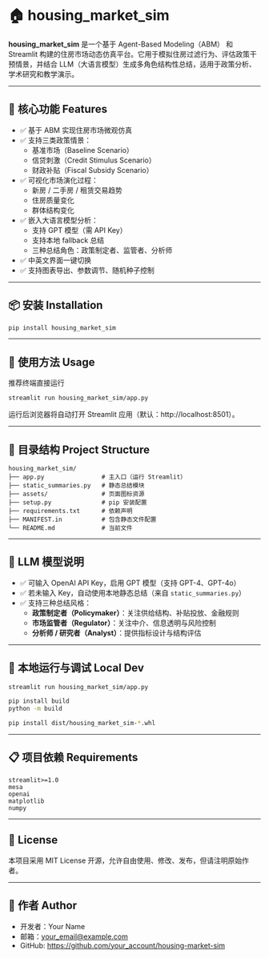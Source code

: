 # 🏠 housing_market_sim

**housing_market_sim** 是一个基于 Agent-Based Modeling（ABM） 和 Streamlit 构建的住房市场动态仿真平台。它用于模拟住房过滤行为、评估政策干预情景，并结合 LLM（大语言模型）生成多角色结构性总结，适用于政策分析、学术研究和教学演示。

---

## 🔧 核心功能 Features

- ✅ 基于 ABM 实现住房市场微观仿真
- ✅ 支持三类政策情景：
  - 基准市场（Baseline Scenario）
  - 信贷刺激（Credit Stimulus Scenario）
  - 财政补贴（Fiscal Subsidy Scenario）
- ✅ 可视化市场演化过程：
  - 新房 / 二手房 / 租赁交易趋势
  - 住房质量变化
  - 群体结构变化
- ✅ 嵌入大语言模型分析：
  - 支持 GPT 模型（需 API Key）
  - 支持本地 fallback 总结
  - 三种总结角色：政策制定者、监管者、分析师
- ✅ 中英文界面一键切换
- ✅ 支持图表导出、参数调节、随机种子控制

---

## 📦 安装 Installation

```bash
pip install housing_market_sim
```

---

## 🚀 使用方法 Usage
推荐终端直接运行

```bash
streamlit run housing_market_sim/app.py
```


运行后浏览器将自动打开 Streamlit 应用（默认：http://localhost:8501）。

---

## 📂 目录结构 Project Structure

```
housing_market_sim/
├── app.py                # 主入口（运行 Streamlit）
├── static_summaries.py   # 静态总结模块
├── assets/               # 页面图标资源
├── setup.py              # pip 安装配置
├── requirements.txt      # 依赖声明
├── MANIFEST.in           # 包含静态文件配置
└── README.md             # 当前文件
```

---

## 🧠 LLM 模型说明

- ✅ 可输入 OpenAI API Key，启用 GPT 模型（支持 GPT-4、GPT-4o）
- ✅ 若未输入 Key，自动使用本地静态总结（来自 `static_summaries.py`）
- ✅ 支持三种总结风格：
  - **政策制定者（Policymaker）**：关注供给结构、补贴投放、金融规则
  - **市场监管者（Regulator）**：关注中介、信息透明与风险控制
  - **分析师 / 研究者（Analyst）**：提供指标设计与结构评估

---

## 🧪 本地运行与调试 Local Dev

```bash
streamlit run housing_market_sim/app.py
```

```bash
pip install build
python -m build
```

```bash
pip install dist/housing_market_sim-*.whl
```

---

## 📋 项目依赖 Requirements

```text
streamlit>=1.0
mesa
openai
matplotlib
numpy
```

---

## 📄 License

本项目采用 MIT License 开源，允许自由使用、修改、发布，但请注明原始作者。

---

## 👤 作者 Author

- 开发者：Your Name  
- 邮箱：your_email@example.com  
- GitHub: https://github.com/your_account/housing-market-sim
